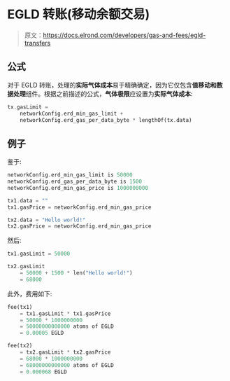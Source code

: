 # EGLD 转账(移动余额交易)

> 原文：<https://docs.elrond.com/developers/gas-and-fees/egld-transfers>

 ## 公式

对于 EGLD 转账，处理的**实际气体成本**易于精确确定，因为它仅包含**值移动和数据处理**组件。根据之前描述的公式，**气体极限**应设置为**实际气体成本**:

```rust
tx.gasLimit = 
    networkConfig.erd_min_gas_limit + 
    networkConfig.erd_gas_per_data_byte * lengthOf(tx.data) 
```

## 例子

鉴于:

```rust
networkConfig.erd_min_gas_limit is 50000
networkConfig.erd_gas_per_data_byte is 1500
networkConfig.erd_min_gas_price is 1000000000

tx1.data = ""
tx1.gasPrice = networkConfig.erd_min_gas_price

tx2.data = "Hello world!"
tx2.gasPrice = networkConfig.erd_min_gas_price 
```

然后:

```rust
tx1.gasLimit = 50000

tx2.gasLimit 
    = 50000 + 1500 * len("Hello world!") 
    = 68000 
```

此外，费用如下:

```rust
fee(tx1) 
    = tx1.gasLimit * tx1.gasPrice 
    = 50000 * 1000000000
    = 50000000000000 atoms of EGLD
    = 0.00005 EGLD

fee(tx2) 
    = tx2.gasLimit * tx2.gasPrice 
    = 68000 * 1000000000
    = 68000000000000 atoms of EGLD
    = 0.000068 EGLD 
```